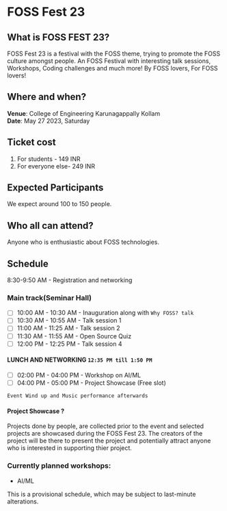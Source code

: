 # FOSS Fest 23

## What is FOSS FEST 23?

FOSS Fest 23 is a festival with the FOSS theme, trying to promote the FOSS culture amongst people. 
An FOSS Festival with interesting talk sessions, Workshops, Coding challenges and much more!
By FOSS lovers, For FOSS lovers!

## Where and when?
**Venue**: College of Engineering Karunagappally Kollam <br>
**Date**: May 27 2023, Saturday 

## Ticket cost
1. For students - 149 INR 
2. For everyone else- 249 INR

## Expected Participants
We expect around 100 to 150 people.

## Who all can attend?
Anyone who is enthusiastic about FOSS technologies. 

## Schedule 
8:30-9:50 AM - Registration and networking
### Main track(Seminar Hall)
- [ ] 10:00 AM - 10:30 AM - Inauguration along with `Why FOSS? talk`
- [ ] 10:30 AM - 10:55 AM - Talk session 1
- [ ] 11:00 AM - 11:25 AM - Talk session 2
- [ ] 11:30 AM - 11:55 AM - Open Source Quiz
- [ ] 12:00 PM - 12:25 PM - Talk session 4

#### **LUNCH AND NETWORKING** `12:35 PM till 1:50 PM`

- [ ] 02:00 PM - 04:00 PM - Workshop on AI/ML
- [ ] 04:00 PM - 05:00 PM - Project Showcase (Free slot)

`Event Wind up and Music performance afterwards` 


 


#### Project Showcase ?
Projects done by people, are collected prior to the event and selected projects are showcased during the FOSS Fest 23.
The creators of the project will be there to present the project and potentially attract anyone who is interested in supporting thier project.

### Currently planned workshops:
* AI/ML

This is a provisional schedule, which may be subject to last-minute alterations.
